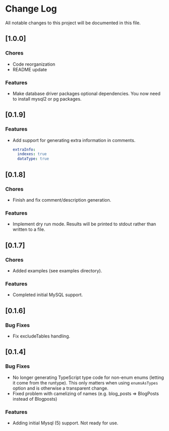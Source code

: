 # Change Log

All notable changes to this project will be documented in this file.

## [1.0.0]
### Chores
* Code reorganization
* README update
### Features
- Make database driver packages optional dependencies. You now need to
  install mysql2 or pg packages.

## [0.1.9]
### Features
- Add support for generating extra information in comments.
  ```yaml
  extraInfo:
    indexes: true
	dataType: true
  ```

## [0.1.8]
### Chores
- Finish and fix comment/description generation.
### Features
- Implement dry run mode. Results will be printed to stdout rather than written to a file.

## [0.1.7]
### Chores
- Added examples (see examples directory).
### Features
- Completed initial MySQL support.

## [0.1.6]
### Bug Fixes
- Fix excludeTables handling.

## [0.1.4]
### Bug Fixes
- No longer generating TypeScript type code for non-enum enums (letting it come from the runtype). This only matters when using `enumsAsTypes` option and is otherwise a transparent change.
- Fixed problem with camelizing of names (e.g. blog_posts => BlogPosts instead of Blogposts)
### Features
- Adding initial Mysql (5) support. Not ready for use.
